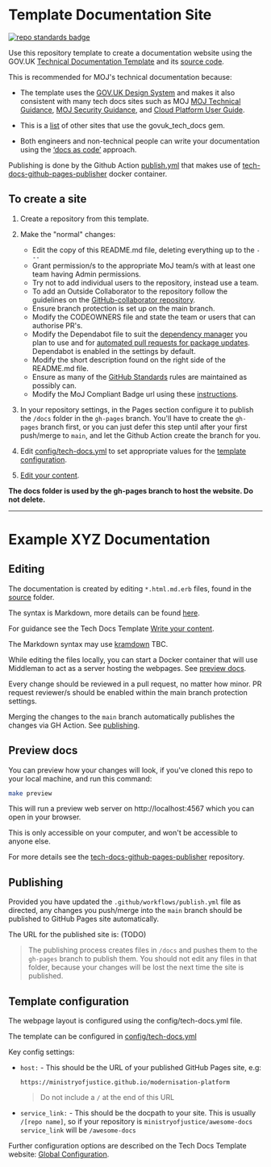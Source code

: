 # Template Documentation Site

[![repo standards badge](https://img.shields.io/badge/dynamic/json?color=blue&style=for-the-badge&logo=github&label=MoJ%20Compliant&query=%24.data%5B%3F%28%40.name%20%3D%3D%20%22template-documentation-site%22%29%5D.status&url=https%3A%2F%2Foperations-engineering-reports.cloud-platform.service.justice.gov.uk%2Fgithub_repositories)](https://operations-engineering-reports.cloud-platform.service.justice.gov.uk/github_repositories#template-documentation-site "Link to report")

Use this repository template to create a documentation website using the GOV.UK [Technical Documentation Template](https://tdt-documentation.london.cloudapps.digital/) and its [source code](https://github.com/alphagov/tech-docs-template).

This is recommended for MOJ's technical documentation because:

* The template uses the [GOV.UK Design System](https://design-system.service.gov.uk/) and makes it also consistent with many tech docs sites such as MOJ [MOJ Technical Guidance](https://technical-guidance.service.justice.gov.uk/#moj-technical-guidance), [MOJ Security Guidance](https://security-guidance.service.justice.gov.uk/), and [Cloud Platform User Guide](https://user-guide.cloud-platform.service.justice.gov.uk/).

* This is a [list](https://github.com/alphagov/tech-docs-gem/network/dependents) of other sites that use the govuk_tech_docs gem.

* Both engineers and non-technical people can write your documentation using the [‘docs as code’](https://technology.blog.gov.uk/2017/08/25/why-we-use-a-docs-as-code-approach-for-technical-documentation/) approach.

Publishing is done by the Github Action [publish.yml](.github/workflows/publish.yml) that makes use of [tech-docs-github-pages-publisher](https://github.com/ministryofjustice/tech-docs-github-pages-publisher) docker container.

## To create a site

1. Create a repository from this template.

2. Make the "normal" changes:

    * Edit the copy of this README.md file, deleting everything up to the `---`
    * Grant permission/s to the appropriate MoJ team/s with at least one team having Admin permissions.
    * Try not to add individual users to the repository, instead use a team.
    * To add an Outside Collaborator to the repository follow the guidelines on the [GitHub-collaborator repository](https://github.com/ministryofjustice/github-collaborators).
    * Ensure branch protection is set up on the main branch.
    * Modify the CODEOWNERS file and state the team or users that can authorise PR's. 
    * Modify the Dependabot file to suit the [dependency manager](https://docs.github.com/en/code-security/dependabot/dependabot-version-updates/configuration-options-for-the-dependabot.yml-file#package-ecosystem) you plan to use and for [automated pull requests for package updates](https://docs.github.com/en/code-security/supply-chain-security/keeping-your-dependencies-updated-automatically/enabling-and-disabling-dependabot-version-updates#enabling-dependabot-version-updates). Dependabot is enabled in the settings by default.
    * Modify the short description found on the right side of the README.md file.
    * Ensure as many of the [GitHub Standards](https://github.com/ministryofjustice/github-repository-standards) rules are maintained as possibly can.
    * Modify the MoJ Compliant Badge url using these [instructions](https://github.com/orgs/ministryofjustice/teams/operations-engineering/discussions).

3. In your repository settings, in the Pages section configure it to publish the `/docs` folder in the `gh-pages` branch. You'll have to create the `gh-pages` branch first, or you can just defer this step until after your first push/merge to `main`, and let the Github Action create the branch for you.

4. Edit [config/tech-docs.yml](config/tech-docs.yml) to set appropriate values for the [template configuration](#template-configuration).

5. [Edit your content](#editing).

**The docs folder is used by the gh-pages branch to host the website. Do not delete.**

---

# Example XYZ Documentation

## Editing

The documentation is created by editing `*.html.md.erb` files, found in the [source](source) folder.

The syntax is Markdown, more details can be found [here](https://daringfireball.net/projects/markdown/). 

For guidance see the Tech Docs Template [Write your content](https://tdt-documentation.london.cloudapps.digital/write_docs/content/). 

The Markdown syntax may use [kramdown](https://kramdown.gettalong.org/syntax.html) TBC. 

While editing the files locally, you can start a Docker container that will use Middleman to act as a server hosting the webpages. See [preview docs](#preview-docs).

Every change should be reviewed in a pull request, no matter how minor. PR request reviewer/s should be enabled within the main branch protection settings.

Merging the changes to the `main` branch automatically publishes the changes via GH Action. See [publishing](#publishing).

## Preview docs

You can preview how your changes will look, if you've cloned this repo to your local machine, and run this command:

```bash
make preview
```

This will run a preview web server on http://localhost:4567 which you can open in your browser.

This is only accessible on your computer, and won't be accessible to anyone else.

For more details see the [tech-docs-github-pages-publisher](https://github.com/ministryofjustice/tech-docs-github-pages-publisher) repository.

## Publishing

Provided you have updated the `.github/workflows/publish.yml` file as directed, any changes you push/merge into the `main` branch should be published to GitHub Pages site automatically.

The URL for the published site is: (TODO)

> The publishing process creates files in `/docs` and pushes them to the
> `gh-pages` branch to publish them. You should not edit any files in that
> folder, because your changes will be lost the next time the site is
> published.

## Template configuration

The webpage layout is configured using the config/tech-docs.yml file.

The template can be configured in [config/tech-docs.yml](config/tech-docs.yml)

Key config settings:

* `host:` - This should be the URL of your published GitHub Pages site, e.g:

   ```
   https://ministryofjustice.github.io/modernisation-platform
   ```

   > Do not include a `/` at the end of this URL

* `service_link:` - This should be the docpath to your site. This is usually
  `/[repo name]`, so if your repository is `ministryofjustice/awesome-docs`
  `service_link` will be `/awesome-docs`

Further configuration options are described on the Tech Docs Template website: [Global Configuration](https://tdt-documentation.london.cloudapps.digital/configure_project/global_configuration/).
